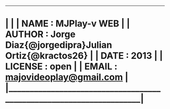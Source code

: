  ____________________________________________________________________
|                                                                    |
|      NAME : MJPlay-v WEB                                           |
|    AUTHOR : Jorge Diaz{@jorgedipra}Julian Ortiz{@kractos26}        |
|      DATE : 2013                                                   |
|   LICENSE : open                                                   |
|     EMAIL : majovideoplay@gmail.com                                |
|____________________________________________________________________|
=========